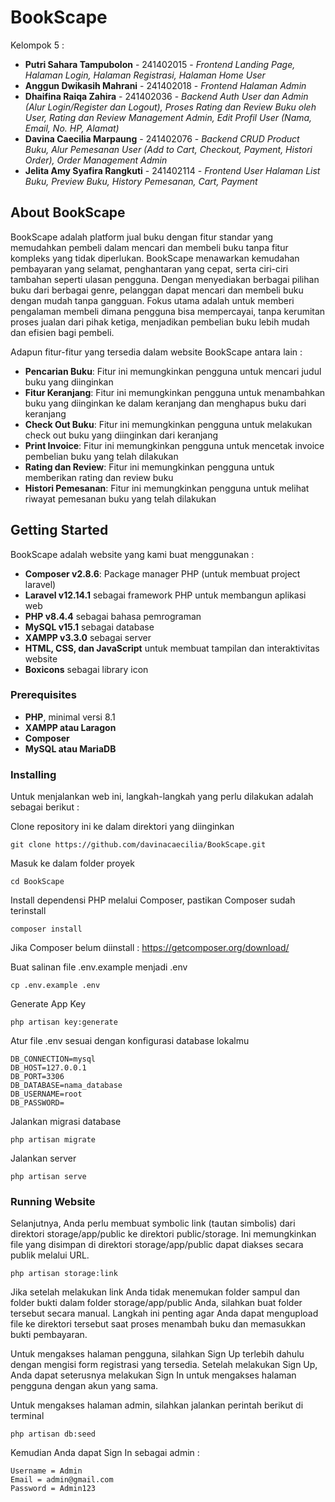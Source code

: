 # BookScape

Kelompok 5 :
- **Putri Sahara Tampubolon** - 241402015 - *Frontend Landing Page, Halaman Login, Halaman Registrasi, Halaman Home User*
- **Anggun Dwikasih Mahrani** - 241402018 - *Frontend Halaman Admin*
- **Dhaifina Raiqa Zahira** - 241402036 - *Backend Auth User dan Admin (Alur Login/Register dan Logout), Proses Rating dan Review Buku oleh User, Rating dan Review Management Admin, Edit Profil User (Nama, Email, No. HP, Alamat)*
- **Davina Caecilia Marpaung** - 241402076 - *Backend CRUD Product Buku, Alur Pemesanan User (Add to Cart, Checkout, Payment, Histori Order), Order Management Admin*
- **Jelita Amy Syafira Rangkuti** - 241402114 - *Frontend User Halaman List Buku, Preview Buku, History Pemesanan, Cart, Payment*

## About BookScape

BookScape adalah platform jual buku dengan fitur standar yang memudahkan pembeli dalam mencari dan membeli buku tanpa fitur kompleks yang tidak diperlukan. BookScape menawarkan kemudahan pembayaran yang selamat, penghantaran yang cepat, serta ciri-ciri tambahan seperti ulasan pengguna. Dengan menyediakan berbagai pilihan buku dari berbagai genre, pelanggan dapat mencari dan membeli buku dengan mudah tanpa gangguan. Fokus utama adalah untuk memberi pengalaman membeli dimana pengguna bisa mempercayai, tanpa kerumitan proses jualan dari pihak ketiga, menjadikan pembelian buku lebih mudah dan efisien bagi pembeli.

Adapun fitur-fitur yang tersedia dalam website BookScape antara lain :
- **Pencarian Buku**: Fitur ini memungkinkan pengguna untuk mencari judul buku yang diinginkan
- **Fitur Keranjang**: Fitur ini memungkinkan pengguna untuk menambahkan buku yang diinginkan ke dalam keranjang dan menghapus buku dari keranjang
- **Check Out Buku**: Fitur ini memungkinkan pengguna untuk melakukan check out buku yang diinginkan dari keranjang
- **Print Invoice**: Fitur ini memungkinkan pengguna untuk mencetak invoice pembelian buku yang telah dilakukan
- **Rating dan Review**: Fitur ini memungkinkan pengguna untuk memberikan rating dan review buku
- **Histori Pemesanan**: Fitur ini memungkinkan pengguna untuk melihat riwayat pemesanan buku yang telah dilakukan

## Getting Started

BookScape adalah website yang kami buat menggunakan :
- **Composer v2.8.6**: Package manager PHP (untuk membuat project laravel)
- **Laravel v12.14.1** sebagai framework PHP untuk membangun aplikasi web
- **PHP v8.4.4** sebagai bahasa pemrograman
- **MySQL v15.1** sebagai database
- **XAMPP v3.3.0** sebagai server
- **HTML, CSS, dan JavaScript** untuk membuat tampilan dan interaktivitas website
- **Boxicons** sebagai library icon

### Prerequisites

- **PHP**, minimal versi 8.1
- **XAMPP atau Laragon**
- **Composer**
- **MySQL atau MariaDB**

### Installing

Untuk menjalankan web ini, langkah-langkah yang perlu dilakukan adalah sebagai berikut :

Clone repository ini ke dalam direktori yang diinginkan

    git clone https://github.com/davinacaecilia/BookScape.git

Masuk ke dalam folder proyek

    cd BookScape

Install dependensi PHP melalui Composer, pastikan Composer sudah terinstall

    composer install

Jika Composer belum diinstall : https://getcomposer.org/download/

Buat salinan file .env.example menjadi .env

    cp .env.example .env

Generate App Key

    php artisan key:generate

Atur file .env sesuai dengan konfigurasi database lokalmu

    DB_CONNECTION=mysql
    DB_HOST=127.0.0.1
    DB_PORT=3306
    DB_DATABASE=nama_database
    DB_USERNAME=root
    DB_PASSWORD=

Jalankan migrasi database

    php artisan migrate

Jalankan server

    php artisan serve


### Running Website

Selanjutnya, Anda perlu membuat symbolic link (tautan simbolis) dari direktori storage/app/public ke direktori public/storage. Ini memungkinkan file yang disimpan di direktori storage/app/public dapat diakses secara publik melalui URL.

    php artisan storage:link
    
Jika setelah melakukan link Anda tidak menemukan folder sampul dan folder bukti dalam folder storage/app/public Anda, silahkan buat folder tersebut secara manual. Langkah ini penting agar Anda dapat mengupload file ke direktori tersebut saat proses menambah buku dan memasukkan bukti pembayaran.

Untuk mengakses halaman pengguna, silahkan Sign Up terlebih dahulu dengan mengisi form registrasi yang tersedia. Setelah melakukan Sign Up, Anda dapat seterusnya melakukan Sign In untuk mengakses halaman pengguna dengan akun yang sama.

Untuk mengakses halaman admin, silahkan jalankan perintah berikut di terminal

    php artisan db:seed

Kemudian Anda dapat Sign In sebagai admin :

    Username = Admin
    Email = admin@gmail.com
    Password = Admin123